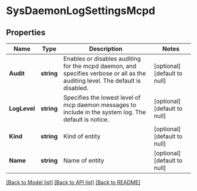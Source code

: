 # SysDaemonLogSettingsMcpd

## Properties
Name | Type | Description | Notes
------------ | ------------- | ------------- | -------------
**Audit** | **string** | Enables or disables auditing for the mcpd daemon, and specifies verbose or all as the auditing level. The default is disabled. | [optional] [default to null]
**LogLevel** | **string** | Specifies the lowest level of mcp daemon messages to include in the system log. The default is notice. | [optional] [default to null]
**Kind** | **string** | Kind of entity | [optional] [default to null]
**Name** | **string** | Name of entity | [optional] [default to null]

[[Back to Model list]](../README.md#documentation-for-models) [[Back to API list]](../README.md#documentation-for-api-endpoints) [[Back to README]](../README.md)


